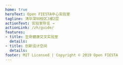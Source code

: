 ```yaml
---
home: true
heroText: Open FIESTA中心实验室
tagline: 清华深圳校区J楼2层
actionText: 实验室导览 →
actionLink: /zh/guide/
features:
- title: 生命健康交叉实验室
  details: 
- title: 创新设计空间
  details: 
footer: MIT Licensed | Copyright © 2019 Open FIESTA
---
```


